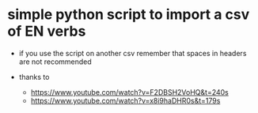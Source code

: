 # simple python script to import a csv of EN verbs

* if you use the script on another csv remember that spaces in headers are not recommended

* thanks to
  * https://www.youtube.com/watch?v=F2DBSH2VoHQ&t=240s
  * https://www.youtube.com/watch?v=x8i9haDHR0s&t=179s